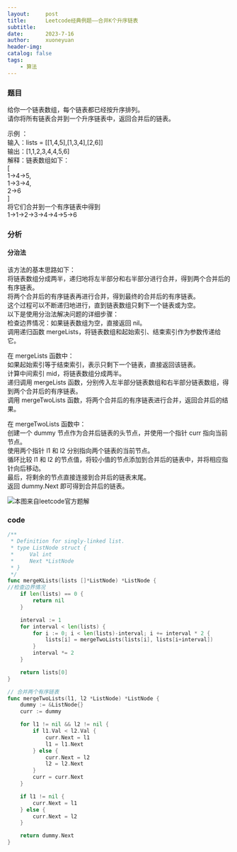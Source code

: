 ```yaml
---
layout:     post
title:      Leetcode经典例题——合并K个升序链表
subtitle:   
date:       2023-7-16
author:     xuoneyuan
header-img: 
catalog: false
tags:
    - 算法
---
```


### 题目
给你一个链表数组，每个链表都已经按升序排列。\
请你将所有链表合并到一个升序链表中，返回合并后的链表。

示例 ：\
输入：lists = [[1,4,5],[1,3,4],[2,6]]\
输出：[1,1,2,3,4,4,5,6]\
解释：链表数组如下：\
[\
  1->4->5,\
  1->3->4,\
  2->6\
]\
将它们合并到一个有序链表中得到\
1->1->2->3->4->4->5->6

### 分析
#### 分治法
该方法的基本思路如下：\
将链表数组分成两半，递归地将左半部分和右半部分进行合并，得到两个合并后的有序链表。\
将两个合并后的有序链表再进行合并，得到最终的合并后的有序链表。\
这个过程可以不断递归地进行，直到链表数组只剩下一个链表或为空。\
以下是使用分治法解决问题的详细步骤：\
检查边界情况：如果链表数组为空，直接返回 nil。\
调用递归函数 mergeLists，将链表数组和起始索引、结束索引作为参数传递给它。

在 mergeLists 函数中：\
如果起始索引等于结束索引，表示只剩下一个链表，直接返回该链表。\
计算中间索引 mid，将链表数组分成两半。\
递归调用 mergeLists 函数，分别传入左半部分链表数组和右半部分链表数组，得到两个合并后的有序链表。\
调用 mergeTwoLists 函数，将两个合并后的有序链表进行合并，返回合并后的结果。

在 mergeTwoLists 函数中：\
创建一个 dummy 节点作为合并后链表的头节点，并使用一个指针 curr 指向当前节点。\
使用两个指针 l1 和 l2 分别指向两个链表的当前节点。\
循环比较 l1 和 l2 的节点值，将较小值的节点添加到合并后的链表中，并将相应指针向后移动。\
最后，将剩余的节点直接连接到合并后的链表末尾。\
返回 dummy.Next 即可得到合并后的链表。

![本图来自leetcode官方题解]({{site.baseurl}}/img-post/leetcode1.png)
### code
~~~go
/**
 * Definition for singly-linked list.
 * type ListNode struct {
 *     Val int
 *     Next *ListNode
 * }
 */
func mergeKLists(lists []*ListNode) *ListNode {
//检查边界情况
    if len(lists) == 0 {
        return nil
    }

    interval := 1
    for interval < len(lists) {
        for i := 0; i < len(lists)-interval; i += interval * 2 {
            lists[i] = mergeTwoLists(lists[i], lists[i+interval])
        }
        interval *= 2
    }

    return lists[0]
}

// 合并两个有序链表
func mergeTwoLists(l1, l2 *ListNode) *ListNode {
    dummy := &ListNode{}
    curr := dummy

    for l1 != nil && l2 != nil {
        if l1.Val < l2.Val {
            curr.Next = l1
            l1 = l1.Next
        } else {
            curr.Next = l2
            l2 = l2.Next
        }
        curr = curr.Next
    }

    if l1 != nil {
        curr.Next = l1
    } else {
        curr.Next = l2
    }

    return dummy.Next
}
~~~






